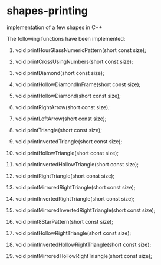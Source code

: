 # shapes-printing
implementation of a few shapes in C++

The following functions have been implemented:

1. void printHourGlassNumericPattern(short const size);

2. void printCrossUsingNumbers(short const size);

3. void printDiamond(short const size);

4. void printHollowDiamondInFrame(short const size);

5. void printHollowDiamond(short const size);

6. void printRightArrow(short const size);

7. void printLeftArrow(short const size);

8. void printTriangle(short const size);

9. void printInvertedTriangle(short const size);

10. void printHollowTriangle(short const size);

11. void printInvertedHollowTriangle(short const size);

12. void printRightTriangle(short const size);

13. void printMirroredRightTriangle(short const size);

14. void printInvertedRightTriangle(short const size);

15. void printMirroredInvertedRightTriangle(short const size);

16. void print8StarPattern(short const size);

17. void printHollowRightTriangle(short const size);

18. void printInvertedHollowRightTriangle(short const size);

19. void printMirroredHollowRightTriangle(short const size);
